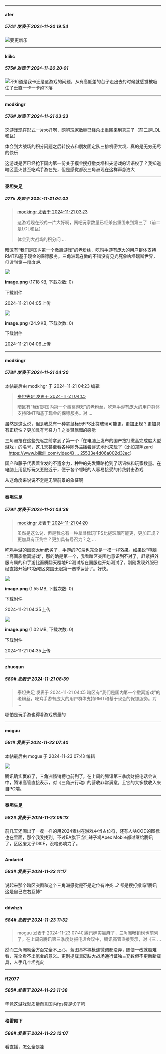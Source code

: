 ﻿
*****

####  afer  
##### 574#       发表于 2024-11-20 19:54

<img src="https://static.saraba1st.com/image/smiley/face2017/067.png" referrerpolicy="no-referrer">要更新乐


*****

####  kiikc  
##### 575#       发表于 2024-11-20 20:01

<img src="https://static.saraba1st.com/image/smiley/face2017/047.png" referrerpolicy="no-referrer">不知道是我卡还是这游戏的问题，从有高低差的台子走出去的时候就感觉被吸住了垂直一卡一卡的下落


*****

####  modkingr  
##### 576#       发表于 2024-11-21 03:23

这游戏现在形式一片大好啊，网吧玩家数量已经杀出重围来到第三了（前二是LOL和瓦）

体会到大战场的积分问题之后转投去和朋友固定队三排机密大坝，真的是无穷无尽的快乐

这游戏是否已经抢下国内第一份关于摸金搜打撤类塔科夫游戏的话语权了？我知道暗区萤火甚至吃鸡手游在先，但是感觉都没三角洲现在这样声势浩大


*****

####  泰坦失足  
##### 577#       发表于 2024-11-21 04:05

<blockquote><a href="httphttps://bbs.saraba1st.com/2b/forum.php?mod=redirect&amp;goto=findpost&amp;pid=66741970&amp;ptid=2174639" target="_blank">modkingr 发表于 2024-11-21 03:23</a>

这游戏现在形式一片大好啊，网吧玩家数量已经杀出重围来到第三了（前二是LOL和瓦）

体会到大战场的积分问 ...</blockquote>
暗区有“我们是国内第一个撤离游戏”的老粉丝，吃鸡手游有庞大的用户群体支持RMT和基于现金的保镖服务。三角洲现在做的不错没有见光死像啥塔瑞斯世界，但没到第一程度吧。

<img src="https://img.saraba1st.com/forum/202411/21/040549ifmfof48ufuo8oml.png" referrerpolicy="no-referrer">

<strong>image.png</strong> (17.18 KB, 下载次数: 0)

下载附件

2024-11-21 04:05 上传

<img src="https://img.saraba1st.com/forum/202411/21/040602z6h2tsnrtjpsj92a.png" referrerpolicy="no-referrer">

<strong>image.png</strong> (24.9 KB, 下载次数: 0)

下载附件

2024-11-21 04:06 上传


*****

####  modkingr  
##### 578#       发表于 2024-11-21 04:20

 本帖最后由 modkingr 于 2024-11-21 04:23 编辑 
<blockquote><a href="httphttps://bbs.saraba1st.com/2b/forum.php?mod=redirect&amp;goto=findpost&amp;pid=66741998&amp;ptid=2174639" target="_blank">泰坦失足 发表于 2024-11-21 04:05</a>

暗区有“我们是国内第一个撤离游戏”的老粉丝，吃鸡手游有庞大的用户群体支持RMT和基于现金的保镖服务。对 ...</blockquote>
虽然是这么说，但是我总有一种拿鼠标玩FPS比搓玻璃可能更，更加正规？更加具有正统性？更加具有号召力？之类轻飘飘的感觉

三角洲抢在这些先驱之前拿到了第一个「在电脑上发布的国产搜打撤高完成度大型游戏」的名号，这几天甚至看各种圈外主播尝鲜式地也来玩了（比如郑翔zard     [https://www.bilibili.com/video/B ... 25533e4d06a002d32ec](https://www.bilibili.com/video/BV1WKUyYtEQf/?spm_id_from=333.999.0.0&amp;vd_source=44357ce1970bf25533e4d06a002d32ec)）

国产和藤子代表着宣发的不遗余力，种种的先发策略抢到了话语权和玩家数量。在电脑上用鼠标玩又更贴近于，便于各个领域的人容易接受的传统射击游戏

从这角度来说说不定是无限前景的象征啊


*****

####  泰坦失足  
##### 579#       发表于 2024-11-21 04:36

<blockquote><a href="httphttps://bbs.saraba1st.com/2b/forum.php?mod=redirect&amp;goto=findpost&amp;pid=66742006&amp;ptid=2174639" target="_blank">modkingr 发表于 2024-11-21 04:20</a>

虽然是这么说，但是我总有一种拿鼠标玩FPS比搓玻璃可能更，更加正规？更加具有正统性？更加具有号召力？之 ...</blockquote>
吃鸡手游的画面太tm低劣了，手游的PC端也完全是一模一样效果。如果说“电脑上高画质撤离游戏”，那的确是第一个，我看暗区突围也意识到不对了，赶紧把外服专属的和手游比画质翻天覆地PC测试版在国服也开始测试了。刚刚发现外服已经直接开始PC版暗区突围无限第一赛季运营了。好快。

<img src="https://img.saraba1st.com/forum/202411/21/043506pxu1k5d1fpiurscw.png" referrerpolicy="no-referrer">

<strong>image.png</strong> (1.55 MB, 下载次数: 0)

下载附件

2024-11-21 04:35 上传

<img src="https://img.saraba1st.com/forum/202411/21/043547qd5jv47yk6emb4m5.png" referrerpolicy="no-referrer">

<strong>image.png</strong> (1.02 MB, 下载次数: 0)

下载附件

2024-11-21 04:35 上传


*****

####  zhuoqun  
##### 580#       发表于 2024-11-21 08:39

<blockquote>泰坦失足 发表于 2024-11-21 04:05
暗区有“我们是国内第一个撤离游戏”的老粉丝，吃鸡手游有庞大的用户群体支持RMT和基于现金的保镖服务。对 ...</blockquote>
哪怕是玩手游也得看游戏质量的


*****

####  moguu  
##### 581#       发表于 2024-11-23 07:40

 本帖最后由 moguu 于 2024-11-23 07:43 编辑 

<img src="https://p.sda1.dev/20/9a6c1cf620a421c25d0e5f3b03508b8f/image.jpg" referrerpolicy="no-referrer">

腾讯确实赢麻了，三角洲畅销榜也前列了。在上周的腾讯第三季度财报电话会议中，腾讯高管直接表示，对《三角洲行动》的营收非常满意，且它的大多数收入来自PC端。


*****

####  泰坦失足  
##### 582#       发表于 2024-11-23 09:13

前几天还闹出了一模一样的用2024素材在游戏中当占位符，还有人啥COD的图标也在里面，那个我没找到。不过EA旗下当红辣子鸡Apex Mobile都过继给腾讯了，区区废太子DICE，没啥影响力了。


*****

####  Andariel  
##### 583#       发表于 2024-11-23 11:17

说起来那个暗区突围和这个三角洲感觉是不是定位有冲突...?
都是搜打撤吗?腾讯这是自己左右互博?


*****

####  ddwhzh  
##### 584#       发表于 2024-11-23 11:32

<blockquote>moguu 发表于 2024-11-23 07:40
腾讯确实赢麻了，三角洲畅销榜也前列了。在上周的腾讯第三季度财报电话会议中，腾讯高管直接表示，对《三 ...</blockquote>
然而三角洲氪金方面完全不上心，蓝图基本裸枪连微调都没弄，随便一改就超难看，完全看不出氪金的意义。更别提载具皮肤大战场通行证独占充数但不更新新载具，人手几个坦克皮


*****

####  ff2077  
##### 585#       发表于 2024-11-23 11:38

毕竟这游戏就质量而言国内fps算是t0了吧


*****

####  格雷殿下  
##### 586#       发表于 2024-11-23 12:07

看直播，怎么全是挂

